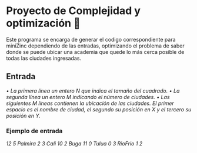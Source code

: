 # Proyecto de Complejidad y optimización 🚀

Este programa se encarga de generar el codigo correspondiente para miniZinc dependiendo de las entradas, optimizando el problema de saber donde se puede ubicar una academia que quede lo más cerca posible de todas las ciudades ingresadas.

## Entrada

_• La primera línea un entero N que indica el tamaño del cuadrado._
_• La segunda línea un entero M indicando el número de ciudades._
_• Las siguientes M líneas contienen la ubicación de las ciudades. El primer espacio es el nombre de ciudad, el segundo su posición en X y el tercero su posición en Y._

### Ejemplo de entrada

_12_
_5_
_Palmira 2 3_
_Cali 10 2_
_Buga 11 0_
_Tulua 0 3_
_RioFrio 1 2_
